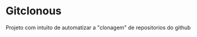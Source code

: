 <h1>Gitclonous</h1>
<p>Projeto com intuito de automatizar a "clonagem" de repositorios do github</p>